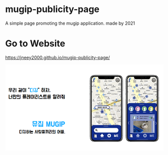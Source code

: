 # mugip-publicity-page
A simple page promoting the mugip application. made by 2021
# Go to Website
 https://jneey2000.github.io/mugip-publicity-page/

![뮤집 소개 이미지](https://raw.githubusercontent.com/jneey2000/mugip-publicity-page/main/digging.image.PNG)




